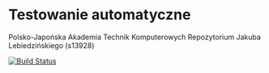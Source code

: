 # Testowanie automatyczne

Polsko-Japońska Akademia Technik Komputerowych
Repozytorium Jakuba Lebiedzińskiego (s13928)

[![Build Status](https://travis-ci.org/klebek/TAU.svg?branch=master)](https://travis-ci.org/profile/klebek/TAU)
